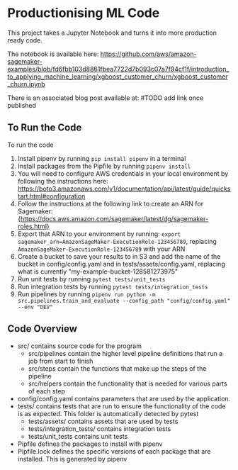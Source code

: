 # Productionising ML Code
This project takes a Jupyter Notebook and turns it into more production ready code. 

The notebook is available here: https://github.com/aws/amazon-sagemaker-examples/blob/fd6fbb103d8861fbea7722d7b093c07a7f94cf1f/introduction_to_applying_machine_learning/xgboost_customer_churn/xgboost_customer_churn.ipynb

There is an associated blog post available at: #TODO add link once published

## To Run the Code
To run the code
1. Install pipenv by running `pip install pipenv` in a terminal
2. Install packages from the Pipfile by running `pipenv install`
3. You will need to configure AWS credentials in your local environment by following the instructions here: https://boto3.amazonaws.com/v1/documentation/api/latest/guide/quickstart.html#configuration
4. Follow the instructions at the following link to create an ARN for Sagemaker: {https://docs.aws.amazon.com/sagemaker/latest/dg/sagemaker-roles.html}
5. Export that ARN to your environment by running: `export sagemaker_arn=AmazonSageMaker-ExecutionRole-123456789`, replacing `AmazonSageMaker-ExecutionRole-123456789` with your ARN
6. Create a bucket to save your results to in S3 and add the name of the bucket in config/config.yaml and in tests/assets/config.yaml, replacing what is currently "my-example-bucket-128581273975"
7. Run unit tests by running `pytest tests/unit_tests`
8. Run integration tests by running `pytest tests/integration_tests`
9. Run pipelines by running `pipenv run python -m src.pipelines.train_and_evaluate --config_path "config/config.yaml" --env "DEV"`


## Code Overview
- src/ contains source code for the program
  - src/pipelines contain the higher level pipeline definitions that run a job from start to finish
  - src/steps contain the functions that make up the steps of the pipeline
  - src/helpers contain the functionality that is needed for various parts of each step
- config/config.yaml contains parameters that are used by the application.
- tests/ contains tests that are run to ensure the functionality of the code is as expected. This folder is automatically detected by pytest
  - tests/assets/ contains assets that are used by tests
  - tests/integration_tests/ contains integration tests 
  - tests/unit_tests contains unit tests
- Pipfile defines the packages to install with pipenv
- Pipfile.lock defines the specific versions of each package that are installed. This is generated by pipenv